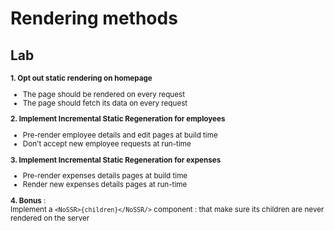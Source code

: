 <!-- .slide: class="exercice" -->

# Rendering methods

## Lab

<small>

**1. Opt out static rendering on homepage**

- The page should be rendered on every request
- The page should fetch its data on every request

**2. Implement Incremental Static Regeneration for employees**

- Pre-render employee details and edit pages at build time
- Don't accept new employee requests at run-time

**3. Implement Incremental Static Regeneration for expenses**

- Pre-render expenses details pages at build time
- Render new expenses details pages at run-time

**4. Bonus** : <br/>
Implement a `<NoSSR>{children}</NoSSR/>` component : that make sure its children are never rendered on the server

</small>
